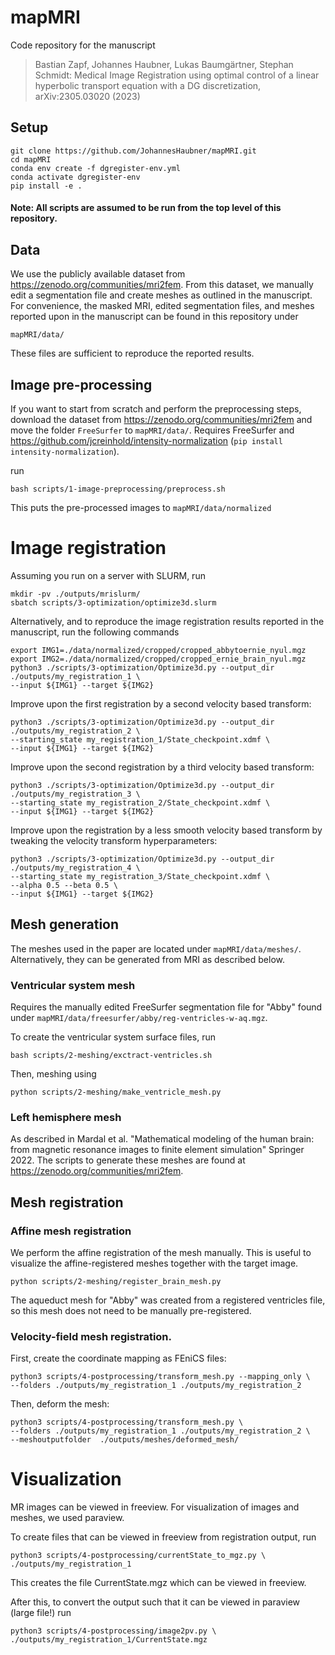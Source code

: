 # mapMRI 

Code repository for the manuscript

> Bastian Zapf, Johannes Haubner, Lukas Baumgärtner, Stephan Schmidt: Medical Image Registration using optimal control of a linear hyperbolic transport equation with a DG discretization, arXiv:2305.03020 (2023)

## Setup

```
git clone https://github.com/JohannesHaubner/mapMRI.git
cd mapMRI
conda env create -f dgregister-env.yml
conda activate dgregister-env
pip install -e .
```

#### Note: All scripts are assumed to be run from the top level of this repository.

## Data

We use the publicly available dataset from https://zenodo.org/communities/mri2fem.
From this dataset, we manually edit a segmentation file and create meshes as outlined in the manuscript.
For convenience, the masked MRI, edited segmentation files, and meshes reported upon in the manuscript can be found in this repository under
```
mapMRI/data/
```
These files are sufficient to reproduce the reported results. 


## Image pre-processing

If you want to start from scratch and perform the preprocessing steps, download the dataset from https://zenodo.org/communities/mri2fem and move the folder `FreeSurfer` to `mapMRI/data/`.
Requires FreeSurfer and https://github.com/jcreinhold/intensity-normalization (`pip install intensity-normalization`).

run 
```
bash scripts/1-image-preprocessing/preprocess.sh
```

This puts the pre-processed images to `mapMRI/data/normalized`

# Image registration

Assuming you run on a server with SLURM, run

```
mkdir -pv ./outputs/mrislurm/
sbatch scripts/3-optimization/optimize3d.slurm 
```

Alternatively, and to reproduce the image registration results reported in the manuscript, run the following commands
```
export IMG1=./data/normalized/cropped/cropped_abbytoernie_nyul.mgz
export IMG2=./data/normalized/cropped/cropped_ernie_brain_nyul.mgz
python3 ./scripts/3-optimization/Optimize3d.py --output_dir ./outputs/my_registration_1 \
--input ${IMG1} --target ${IMG2}
```

Improve upon the first registration by a second velocity based transform:

```
python3 ./scripts/3-optimization/Optimize3d.py --output_dir ./outputs/my_registration_2 \
--starting_state my_registration_1/State_checkpoint.xdmf \
--input ${IMG1} --target ${IMG2}
```

Improve upon the second registration by a third velocity based transform:

```
python3 ./scripts/3-optimization/Optimize3d.py --output_dir ./outputs/my_registration_3 \
--starting_state my_registration_2/State_checkpoint.xdmf \
--input ${IMG1} --target ${IMG2}
```


Improve upon the registration by a less smooth velocity based transform by tweaking the velocity transform hyperparameters:

```
python3 ./scripts/3-optimization/Optimize3d.py --output_dir ./outputs/my_registration_4 \
--starting_state my_registration_3/State_checkpoint.xdmf \
--alpha 0.5 --beta 0.5 \ 
--input ${IMG1} --target ${IMG2}
```

## Mesh generation

The meshes used in the paper are located under `mapMRI/data/meshes/`.
Alternatively, they can be generated from MRI as described below.

### Ventricular system mesh

Requires the manually edited FreeSurfer segmentation file for "Abby" found under `mapMRI/data/freesurfer/abby/reg-ventricles-w-aq.mgz`.


To create the ventricular system surface files, run
```
bash scripts/2-meshing/exctract-ventricles.sh
```
Then, meshing using

```
python scripts/2-meshing/make_ventricle_mesh.py
```

### Left hemisphere mesh

As described in Mardal et al. "Mathematical modeling of the human brain: from magnetic resonance images to finite element simulation" Springer 2022.
The scripts to generate these meshes are found at https://zenodo.org/communities/mri2fem.


## Mesh registration


### Affine mesh registration
We perform the affine registration of the mesh manually. 
This is useful to visualize the affine-registered meshes together with the target image.

```
python scripts/2-meshing/register_brain_mesh.py
```

The aqueduct mesh for "Abby" was created from a registered ventricles file, so this mesh does not need to be manually pre-registered.

### Velocity-field mesh registration.

First, create the coordinate mapping as FEniCS files:
```
python3 scripts/4-postprocessing/transform_mesh.py --mapping_only \
--folders ./outputs/my_registration_1 ./outputs/my_registration_2
```

Then, deform the mesh:
```
python3 scripts/4-postprocessing/transform_mesh.py \
--folders ./outputs/my_registration_1 ./outputs/my_registration_2 \
--meshoutputfolder  ./outputs/meshes/deformed_mesh/
```



# Visualization

MR images can be viewed in freeview. 
For visualization of images and meshes, we used paraview. 

To create files that can be viewed in freeview from registration output, run 
```
python3 scripts/4-postprocessing/currentState_to_mgz.py \
./outputs/my_registration_1
```
This creates the file CurrentState.mgz which can be viewed in freeview.

After this, to convert the output such that it can be viewed in paraview (large file!) run
```
python3 scripts/4-postprocessing/image2pv.py \
./outputs/my_registration_1/CurrentState.mgz
```
